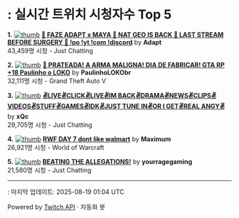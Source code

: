 # : 실시간 트위치 시청자수 Top 5

**1.** [![thumb](https://static-cdn.jtvnw.net/previews-ttv/live_user_adapt-320x180.jpg)](https://twitch.tv/Adapt)
**[🔴 FAZE ADAPT x MAYA 🔴 NAT GEO IS BACK 🔴 LAST STREAM BEFORE SURGERY 🔴 !po !yt !com !discord](https://twitch.tv/Adapt)** by **Adapt**<br>43,459명 시청  - Just Chatting

**2.** [![thumb](https://static-cdn.jtvnw.net/previews-ttv/live_user_paulinholokobr-320x180.jpg)](https://twitch.tv/PaulinhoLOKObr)
**[🥈 PRATEADA! A ARMA MALIGNA! DIA DE FABRICAR! GTA RP +18 Paulinho o LOKO](https://twitch.tv/PaulinhoLOKObr)** by **PaulinhoLOKObr**<br>32,111명 시청  - Grand Theft Auto V

**3.** [![thumb](https://static-cdn.jtvnw.net/previews-ttv/live_user_xqc-320x180.jpg)](https://twitch.tv/xQc)
**[✌️LIVE✌️CLICK✌️LIVE✌️IM BACK✌️DRAMA✌️NEWS✌️CLIPS✌️VIDEOS✌️STUFF✌️GAMES✌️IDK✌️JUST TUNE IN✌️OR I GET✌️REAL ANGY✌️](https://twitch.tv/xQc)** by **xQc**<br>29,705명 시청  - Just Chatting

**4.** [![thumb](https://static-cdn.jtvnw.net/previews-ttv/live_user_maximum-320x180.jpg)](https://twitch.tv/Maximum)
**[RWF DAY 7 dont like walmart](https://twitch.tv/Maximum)** by **Maximum**<br>26,921명 시청  - World of Warcraft

**5.** [![thumb](https://static-cdn.jtvnw.net/previews-ttv/live_user_yourragegaming-320x180.jpg)](https://twitch.tv/yourragegaming)
**[BEATING THE ALLEGATIONS!](https://twitch.tv/yourragegaming)** by **yourragegaming**<br>21,580명 시청  - Just Chatting


---
: 마지막 업데이트: 2025-08-19 01:04 UTC

Powered by [Twitch API](https://dev.twitch.tv/docs/api/reference) · 자동화 봇